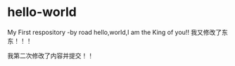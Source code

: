 # hello-world
My First respository -by road
hello,world,I am the King of you!!
我又修改了东东！！！

我第二次修改了内容并提交！！
